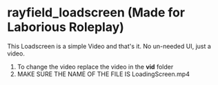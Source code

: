 # rayfield_loadscreen (Made for Laborious Roleplay)

This Loadscreen is a simple Video and that's it. No un-needed UI, just a video. 

1) To change the video replace the video in the **vid** folder
2) MAKE SURE THE NAME OF THE FILE IS LoadingScreen.mp4
